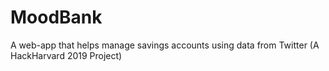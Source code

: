 # MoodBank
A web-app that helps manage savings accounts using data from Twitter (A HackHarvard 2019 Project) 
